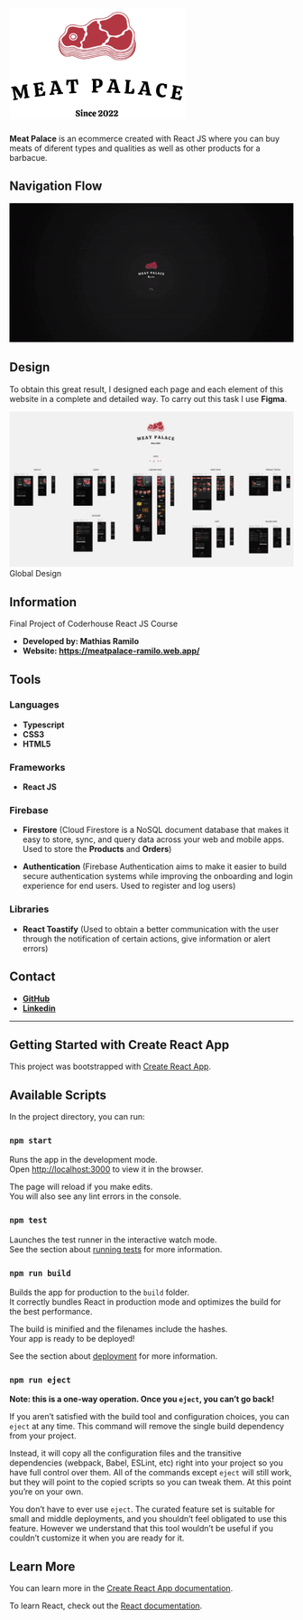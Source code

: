 <!-- MeatPalace Logo -->
# ![Logo Meat Palace](/src/assets/img/logo/logo.png)

**Meat Palace** is an ecommerce created with React JS where you can buy meats of diferent types and qualities as well as other products for a barbacue.

## **Navigation Flow**

![Navigation Flow](/readme/design/navigation.gif)

## **Design**

To obtain this great result, I designed each page and each element of this website in a complete and detailed way. To carry out this task I use **Figma**.

![Global Design](/readme/design/global-design.jpg)
Global Design

## **Information**

Final Project of Coderhouse React JS Course

* **Developed by: Mathias Ramilo**
* **Website: https://meatpalace-ramilo.web.app/**

## **Tools**

### Languages

* **Typescript**
* **CSS3**
* **HTML5**

### Frameworks

* **React JS**

### Firebase

* **Firestore** (Cloud Firestore is a NoSQL document database that makes it easy to store, sync, and query data across your web and mobile apps. Used to store the **Products** and **Orders**)

* **Authentication** (Firebase Authentication aims to make it easier to build secure authentication systems while improving the onboarding and login experience for end users. Used to register and log users)

### Libraries

* **React Toastify** (Used to obtain a better communication with the user through the notification of certain actions, give information or alert errors)

## **Contact**

* [**GitHub**](https://github.com/mathiramilo)
* [**Linkedin**](https://www.linkedin.com/in/mathias-ramilo/)
  
---

## Getting Started with Create React App

This project was bootstrapped with [Create React App](https://github.com/facebook/create-react-app).

## Available Scripts

In the project directory, you can run:

### `npm start`

Runs the app in the development mode.\
Open [http://localhost:3000](http://localhost:3000) to view it in the browser.

The page will reload if you make edits.\
You will also see any lint errors in the console.

### `npm test`

Launches the test runner in the interactive watch mode.\
See the section about [running tests](https://facebook.github.io/create-react-app/docs/running-tests) for more information.

### `npm run build`

Builds the app for production to the `build` folder.\
It correctly bundles React in production mode and optimizes the build for the best performance.

The build is minified and the filenames include the hashes.\
Your app is ready to be deployed!

See the section about [deployment](https://facebook.github.io/create-react-app/docs/deployment) for more information.

### `npm run eject`

**Note: this is a one-way operation. Once you `eject`, you can’t go back!**

If you aren’t satisfied with the build tool and configuration choices, you can `eject` at any time. This command will remove the single build dependency from your project.

Instead, it will copy all the configuration files and the transitive dependencies (webpack, Babel, ESLint, etc) right into your project so you have full control over them. All of the commands except `eject` will still work, but they will point to the copied scripts so you can tweak them. At this point you’re on your own.

You don’t have to ever use `eject`. The curated feature set is suitable for small and middle deployments, and you shouldn’t feel obligated to use this feature. However we understand that this tool wouldn’t be useful if you couldn’t customize it when you are ready for it.

## Learn More

You can learn more in the [Create React App documentation](https://facebook.github.io/create-react-app/docs/getting-started).

To learn React, check out the [React documentation](https://reactjs.org/).
